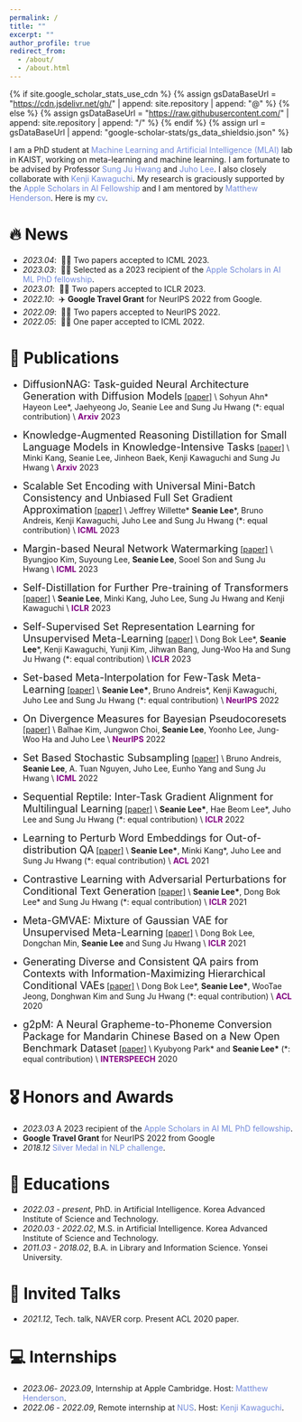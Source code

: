 ```yaml
---
permalink: /
title: ""
excerpt: ""
author_profile: true
redirect_from: 
  - /about/
  - /about.html
---
```


{% if site.google_scholar_stats_use_cdn %}
{% assign gsDataBaseUrl = "https://cdn.jsdelivr.net/gh/" | append: site.repository | append: "@" %}
{% else %}
{% assign gsDataBaseUrl = "https://raw.githubusercontent.com/" | append: site.repository | append: "/" %}
{% endif %}
{% assign url = gsDataBaseUrl | append: "google-scholar-stats/gs_data_shieldsio.json" %}

<span class='anchor' id='about-me'></span>

I am a PhD student at <a href="https://www.mlai-kaist.com/" style="color: #7289da; text-decoration: none;">Machine Learning and Artificial Intelligence (MLAI)</a> lab in KAIST, working on meta-learning and machine learning. I am fortunate to be advised by Professor <a href="http://www.sungjuhwang.com/" style="color: #7289da; text-decoration: none;">Sung Ju Hwang</a> and <a href="https://juho-lee.github.io/" style="color: #7289da; text-decoration: none;">Juho Lee</a>. I also closely collaborate with <a href="https://ml.comp.nus.edu.sg/kawaguchi" style="color: #7289da; text-decoration: none;">Kenji Kawaguchi</a>. My research is graciously supported by the <a href="https://machinelearning.apple.com/updates/apple-scholars-aiml-2023" style="color: #7289da; text-decoration: none;">Apple Scholars in AI Fellowship</a> and I am mentored by <a href="https://www.matthen.com/" style="color: #7289da; text-decoration: none;">Matthew Henderson</a>. Here is my <a href="https://seanie12.github.io/assets/cv.pdf" class="link-in-list" style="color: #7289da; text-decoration: none;"> cv</a>.




# 🔥 News
- *2023.04*: &nbsp;🎉🎉 Two papers accepted to ICML 2023.
- *2023.03*: &nbsp;🎉🎉 Selected as a 2023 recipient of the <a href="https://machinelearning.apple.com/updates/apple-scholars-aiml-2023" style="color: #7289da; text-decoration: none;">Apple Scholars in AI ML PhD fellowship</a>.
- *2023.01*: &nbsp;🎉🎉 Two papers accepted to ICLR 2023.
- *2022.10*: &nbsp;✈️ **Google Travel Grant** for NeurIPS 2022 from Google.
- *2022.09*: &nbsp;🎉🎉 Two papers accepted to NeurIPS 2022. 
- *2022.05*: &nbsp;🎉🎉 One paper accepted to ICML 2022. 
<!-- - *2022.02*: &nbsp;🎉🎉 Lorem ipsum dolor sit amet, consectetur adipiscing elit. Vivamus ornare aliquet ipsum, ac tempus justo dapibus sit amet.  -->

# 📝 Publications 

- <font size="4">DiffusionNAG: Task-guided Neural Architecture Generation with Diffusion Models</font>
[[paper]](https://arxiv.org/abs/2305.16943) \\
Sohyun Ahn\*  Hayeon Lee*\, Jaehyeong Jo, Seanie Lee and Sung Ju Hwang (\*: equal contribution) \\
<span style="color:purple">**Arxiv**</span> 2023


- <font size="4">Knowledge-Augmented Reasoning Distillation for Small Language Models in Knowledge-Intensive Tasks</font>
[[paper]](https://arxiv.org/) \\
Minki Kang, Seanie Lee, Jinheon Baek, Kenji Kawaguchi and Sung Ju Hwang \\
<span style="color:purple">**Arxiv**</span> 2023

- <font size="4">Scalable Set Encoding with Universal Mini-Batch Consistency and Unbiased Full Set Gradient Approximation</font>
[[paper]](https://arxiv.org/abs/2208.12401) \\
Jeffrey Willette\*  **Seanie Lee**\*, Bruno Andreis, Kenji Kawaguchi, Juho Lee and Sung Ju Hwang (\*: equal contribution) \\
<span style="color:purple">**ICML**</span> 2023


- <font size="4">Margin-based Neural Network Watermarking</font>
[[paper]](https://arxiv.org/) \\
Byungjoo Kim, Suyoung Lee,  **Seanie Lee**, Sooel Son and Sung Ju Hwang  \\
<span style="color:purple">**ICML**</span> 2023

- <font size="4">Self-Distillation for Further Pre-training of Transformers</font>
[[paper]](https://openreview.net/forum?id=kj6oK_Hj40) \\
 **Seanie Lee**, Minki Kang,  Juho Lee, Sung Ju Hwang and Kenji Kawaguchi  \\
<span style="color:purple">**ICLR**</span> 2023

- <font size="4">Self-Supervised Set Representation Learning for Unsupervised Meta-Learning</font>
[[paper]](https://openreview.net/forum?id=kIAx30hYi_p) \\
Dong Bok Lee\*, **Seanie Lee**\*, Kenji Kawaguchi, Yunji Kim, Jihwan Bang, Jung-Woo Ha and Sung Ju Hwang (\*: equal contribution)  \\
<span style="color:purple">**ICLR**</span> 2023

- <font size="4">Set-based Meta-Interpolation for Few-Task Meta-Learning</font>
[[paper]](https://arxiv.org/abs/2205.09990) \\
 **Seanie Lee\***, Bruno Andreis\*, Kenji Kawaguchi, Juho Lee and Sung Ju Hwang (\*: equal contribution) \\
<span style="color:purple">**NeurIPS**</span> 2022


- <font size="4">On Divergence Measures for Bayesian Pseudocoresets</font>
[[paper]](http://arxiv.org/abs/2210.06205) \\
 Balhae Kim, Jungwon Choi, **Seanie Lee**, Yoonho Lee, Jung-Woo Ha and Juho Lee \\
<span style="color:purple">**NeurIPS**</span> 2022


- <font size="4">Set Based Stochastic Subsampling</font>
[[paper]](https://arxiv.org/abs/2006.14222) \\
Bruno Andreis, **Seanie Lee**, A. Tuan Nguyen, Juho Lee, Eunho Yang and Sung Ju Hwang \\
<span style="color:purple">**ICML**</span> 2022

- <font size="4">Sequential Reptile: Inter-Task Gradient Alignment for Multilingual Learning</font>
[[paper]](https://openreview.net/forum?id=ivQruZvXxtz) \\
**Seanie Lee\***, Hae Beom Lee\*, Juho Lee and Sung Ju Hwang (\*: equal contribution) \\
<span style="color:purple">**ICLR**</span> 2022

- <font size="4">Learning to Perturb Word Embeddings for Out-of-distribution QA</font>
[[paper]](https://aclanthology.org/2021.acl-long.434/) \\
**Seanie Lee\***, Minki Kang\*, Juho Lee and Sung Ju Hwang (\*: equal contribution) \\
<span style="color:purple">**ACL**</span> 2021

- <font size="4">Contrastive Learning with Adversarial Perturbations for Conditional Text Generation</font>
[[paper]](https://openreview.net/forum?id=Wga_hrCa3P3) \\
**Seanie Lee\***, Dong Bok Lee\* and Sung Ju Hwang (\*: equal contribution) \\
<span style="color:purple">**ICLR**</span> 2021


- <font size="4">Meta-GMVAE: Mixture of Gaussian VAE for Unsupervised Meta-Learning</font>
[[paper]](https://openreview.net/forum?id=wS0UFjsNYjn) \\
Dong Bok Lee, Dongchan Min, **Seanie Lee** and Sung Ju Hwang \\
<span style="color:purple">**ICLR**</span> 2021


- <font size="4">Generating Diverse and Consistent QA pairs from Contexts with Information-Maximizing Hierarchical Conditional VAEs</font>
[[paper]](https://aclanthology.org/2020.acl-main.20/) \\
 Dong Bok Lee\*, **Seanie Lee\***, WooTae Jeong, Donghwan Kim and Sung Ju Hwang (\*: equal contribution) \\
<span style="color:purple">**ACL**</span> 2020


- <font size="4">g2pM: A Neural Grapheme-to-Phoneme Conversion Package for Mandarin Chinese Based on a New Open Benchmark Dataset</font>
[[paper]](https://www.isca-speech.org/archive_v0/Interspeech_2020/pdfs/1094.pdf) \\
Kyubyong Park\* and **Seanie Lee\*** (\*: equal contribution) \\
<span style="color:purple">**INTERSPEECH**</span> 2020




# 🎖 Honors and Awards
- *2023.03* A 2023 recipient of the <a href="https://machinelearning.apple.com/updates/apple-scholars-aiml-2023" style="color: #7289da; text-decoration: none;">Apple Scholars in AI ML PhD fellowship</a>.
- **Google Travel Grant** for NeurIPS 2022 from Google
- *2018.12* <a href="https://github.com/naver/nlp-challenge" style="color: #7289da; text-decoration: none;">Silver Medal in NLP challenge</a>.
<!-- - *2021.09* Lorem ipsum dolor sit amet, consectetur adipiscing elit. Vivamus ornare aliquet ipsum, ac tempus justo dapibus sit amet.  -->

# 📖 Educations
- *2022.03 - present*, PhD. in Artificial Intelligence. Korea Advanced Institute of Science and Technology.
- *2020.03 - 2022.02*, M.S. in Artificial Intelligence. Korea Advanced Institute of Science and Technology.
- *2011.03 - 2018.02*, B.A. in Library and Information Science. Yonsei University.
<!-- - *2008.03 - 2011.02*, Hanyoung Foreign Language High School. -->

# 💬 Invited Talks
- *2021.12*, Tech. talk, NAVER corp. Present ACL 2020 paper. 
<!-- - *2021.03*, Lorem ipsum dolor sit amet, consectetur adipiscing elit. Vivamus ornare aliquet ipsum, ac tempus justo dapibus sit amet.  \| [\[video\]](https://github.com/) -->

# 💻 Internships
- *2023.06*- *2023.09*, Internship at Apple Cambridge. Host: <a href="https://www.matthen.com/" style="color: #7289da; text-decoration: none;">Matthew Henderson</a>.
- *2022.06* - *2022.09*, Remote internship at <a href="https://ml.comp.nus.edu.sg/" style="color: #7289da; text-decoration: none;">NUS</a>. Host: <a href="https://ml.comp.nus.edu.sg/kawaguchi" style="color: #7289da; text-decoration: none;">Kenji Kawaguchi</a>.
